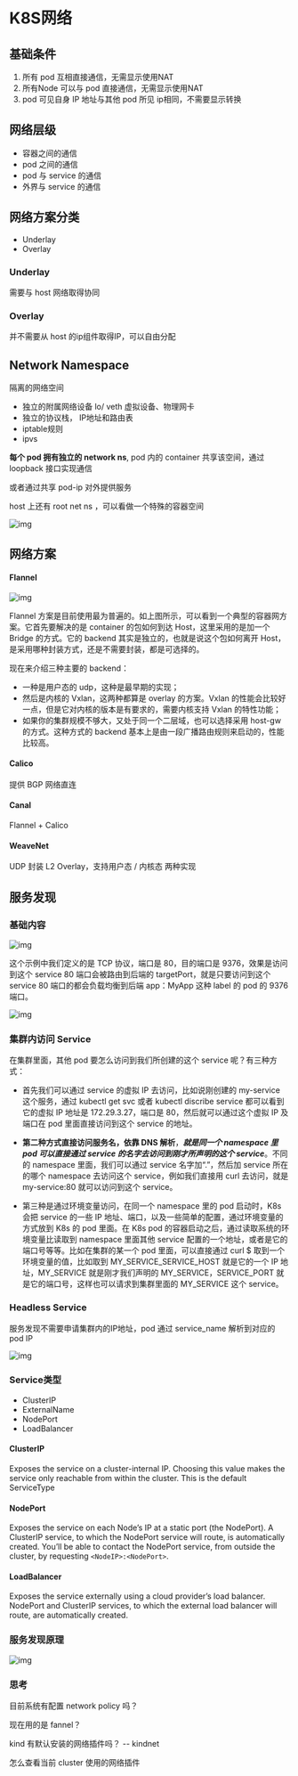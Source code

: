 # K8S网络

## 基础条件

1. 所有 pod 互相直接通信，无需显示使用NAT
2. 所有Node 可以与 pod 直接通信，无需显示使用NAT
3. pod 可见自身 IP 地址与其他 pod 所见 ip相同，不需要显示转换

## 网络层级

- 容器之间的通信
- pod 之间的通信
- pod 与 service 的通信
- 外界与 service 的通信

## 网络方案分类

- Underlay
- Overlay

### Underlay

需要与 host 网络取得协同

### Overlay

并不需要从 host 的ip组件取得IP，可以自由分配

## Network Namespace

隔离的网络空间

- 独立的附属网络设备 lo/ veth 虚拟设备、物理网卡
- 独立的协议栈， IP地址和路由表
- iptable规则
- ipvs

**每个 pod 拥有独立的 network ns**, pod 内的 container 共享该空间，通过 loopback 接口实现通信

或者通过共享 pod-ip 对外提供服务

host 上还有 root net ns ，可以看做一个特殊的容器空间

![img](https://edu.aliyun.com/files/course/2021/04-06/11064993e08f169449.png)

## 网络方案

#### Flannel

![img](https://edu.aliyun.com/files/course/2021/04-06/110743fc63ad493704.png)

Flannel 方案是目前使用最为普遍的。如上图所示，可以看到一个典型的容器网方案。它首先要解决的是 container 的包如何到达 Host，这里采用的是加一个 Bridge 的方式。它的 backend 其实是独立的，也就是说这个包如何离开 Host，是采用哪种封装方式，还是不需要封装，都是可选择的。

现在来介绍三种主要的 backend：

- 一种是用户态的 udp，这种是最早期的实现；
- 然后是内核的 Vxlan，这两种都算是 overlay 的方案。Vxlan 的性能会比较好一点，但是它对内核的版本是有要求的，需要内核支持 Vxlan 的特性功能；
- 如果你的集群规模不够大，又处于同一个二层域，也可以选择采用 host-gw 的方式。这种方式的 backend 基本上是由一段广播路由规则来启动的，性能比较高。

#### Calico

提供 BGP 网络直连

#### Canal

Flannel + Calico

#### WeaveNet

UDP 封装 L2 Overlay，支持用户态 / 内核态 两种实现



## 服务发现

### 基础内容

![img](https://edu.aliyun.com/files/course/2021/04-06/111018a9d728049128.png)

这个示例中我们定义的是 TCP 协议，端口是 80，目的端口是 9376，效果是访问到这个 service 80 端口会被路由到后端的 targetPort，就是只要访问到这个 service 80 端口的都会负载均衡到后端 app：MyApp 这种 label 的 pod 的 9376 端口。

![img](https://edu.aliyun.com/files/course/2021/04-06/11105603a4ef876654.png)

### 集群内访问 Service

在集群里面，其他 pod 要怎么访问到我们所创建的这个 service 呢？有三种方式：

- 首先我们可以通过 service 的虚拟 IP 去访问，比如说刚创建的 my-service 这个服务，通过 kubectl get svc 或者 kubectl discribe service 都可以看到它的虚拟 IP 地址是 172.29.3.27，端口是 80，然后就可以通过这个虚拟 IP 及端口在 pod 里面直接访问到这个 service 的地址。

- **第二种方式直接访问服务名，依靠 DNS 解析**，***就是同一个 namespace 里 pod 可以直接通过 service 的名字去访问到刚才所声明的这个 service***。不同的 namespace 里面，我们可以通过 service 名字加“.”，然后加 service 所在的哪个 namespace 去访问这个 service，例如我们直接用 curl 去访问，就是 my-service:80 就可以访问到这个 service。

- 第三种是通过环境变量访问，在同一个 namespace 里的 pod 启动时，K8s 会把 service 的一些 IP 地址、端口，以及一些简单的配置，通过环境变量的方式放到 K8s 的 pod 里面。在 K8s pod 的容器启动之后，通过读取系统的环境变量比读取到 namespace 里面其他 service 配置的一个地址，或者是它的端口号等等。比如在集群的某一个 pod 里面，可以直接通过 curl $ 取到一个环境变量的值，比如取到 MY_SERVICE_SERVICE_HOST 就是它的一个 IP 地址，MY_SERVICE 就是刚才我们声明的 MY_SERVICE，SERVICE_PORT 就是它的端口号，这样也可以请求到集群里面的 MY_SERVICE 这个 service。

### Headless Service

服务发现不需要申请集群内的IP地址，pod 通过 service_name 解析到对应的 pod IP

![img](https://edu.aliyun.com/files/course/2021/04-06/1112215e2648446658.png)

### Service类型

- ClusterIP
- ExternalName
- NodePort
- LoadBalancer

#### ClusterIP

Exposes the service on a cluster-internal IP. Choosing this value makes the service only reachable from within the cluster. This is the default ServiceType

#### NodePort

Exposes the service on each Node’s IP at a static port (the NodePort). A ClusterIP service, to which the NodePort service will route, is automatically created. You’ll be able to contact the NodePort service, from outside the cluster, by requesting `<NodeIP>:<NodePort>`.

#### LoadBalancer

Exposes the service externally using a cloud provider’s load balancer. NodePort and ClusterIP services, to which the external load balancer will route, are automatically created.

### 服务发现原理

![img](https://edu.aliyun.com/files/course/2021/04-06/112745100947316833.png)



### 思考

目前系统有配置 network policy 吗？

现在用的是 fannel？

kind 有默认安装的网络插件吗？ -- kindnet

怎么查看当前 cluster 使用的网络插件